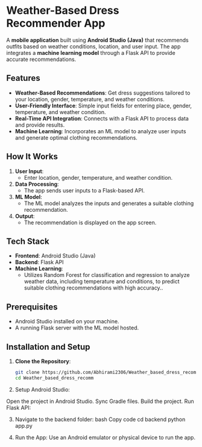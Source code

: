 # Weather-Based Dress Recommender App

A **mobile application** built using **Android Studio (Java)** that recommends outfits based on weather conditions, location, and user input. The app integrates a **machine learning model** through a Flask API to provide accurate recommendations.

## Features

- **Weather-Based Recommendations**: Get dress suggestions tailored to your location, gender, temperature, and weather conditions.
- **User-Friendly Interface**: Simple input fields for entering place, gender, temperature, and weather condition.
- **Real-Time API Integration**: Connects with a Flask API to process data and provide results.
- **Machine Learning**: Incorporates an ML model to analyze user inputs and generate optimal clothing recommendations.

## How It Works

1. **User Input**: 
   - Enter location, gender, temperature, and weather condition.
2. **Data Processing**:
   - The app sends user inputs to a Flask-based API.
3. **ML Model**:
   - The ML model analyzes the inputs and generates a suitable clothing recommendation.
4. **Output**:
   - The recommendation is displayed on the app screen.

## Tech Stack

- **Frontend**: Android Studio (Java)
- **Backend**: Flask API
- **Machine Learning**: 
  - Utilizes Random Forest for classification and regression to analyze weather data, including temperature and conditions, to predict suitable clothing recommendations with high accuracy..

## Prerequisites

- Android Studio installed on your machine.
- A running Flask server with the ML model hosted.

## Installation and Setup

1. **Clone the Repository**:
   ```bash
   git clone https://github.com/Abhirami2306/Weather_based_dress_recomm.git
   cd Weather_based_dress_recomm
2. Setup Android Studio:

Open the project in Android Studio.
Sync Gradle files.
Build the project.
Run Flask API:

3. Navigate to the backend folder:
bash
Copy code
cd backend
python app.py

4. Run the App:
Use an Android emulator or physical device to run the app.
